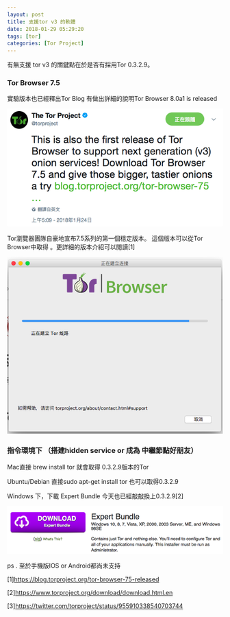 ```yaml
---
layout: post
title: 支援tor v3 的軟體
date: 2018-01-29 05:29:20
tags: [tor]
categories: [Tor Project]
---
```


有無支援 tor v3 的關鍵點在於是否有採用Tor 0.3.2.9。

### Tor Browser 7.5
實驗版本也已經釋出Tor Blog 有做出詳細的說明Tor Browser 8.0a1 is released

![Tor Project 宣布 Tor Browser 7.5](/image/tor25.png)

Tor瀏覽器團隊自豪地宣布7.5系列的第一個穩定版本。 這個版本可以從Tor Browser中取得 。更詳細的版本介紹可以閱讀[1]

![](/image/tor26.png)

<!-- more --> 

### 指令環境下 （搭建hidden service or 成為 中繼節點好朋友）

Mac直接 brew install tor 就會取得 0.3.2.9版本的Tor

Ubuntu/Debian 直接sudo apt-get install tor 也可以取得0.3.2.9

Windows 下，下載 Expert Bundle 今天也已經敲敲換上0.3.2.9[2]

![](/image/tor27.png)

ps . 至於手機版IOS or Android都尚未支持

[1]https://blog.torproject.org/tor-browser-75-released

[2]https://www.torproject.org/download/download.html.en

[3]https://twitter.com/torproject/status/955910338540703744
